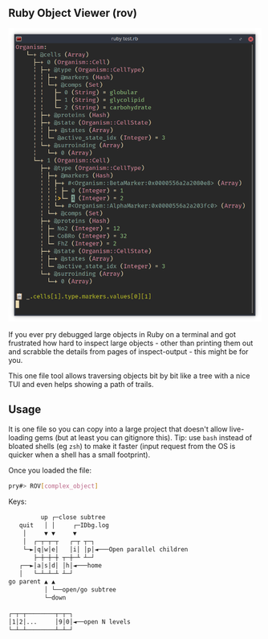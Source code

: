 Ruby Object Viewer (rov)
------------------------

![Example](misc/example.png)

If you ever pry debugged large objects in Ruby on a terminal and got frustrated how hard to inspect large objects - other than printing them out and scrabble the details from pages of inspect-output - this might be for you.

This one file tool allows traversing objects bit by bit like a tree with a nice TUI and even helps showing a path of trails.

## Usage

It is one file so you can copy into a large project that doesn't allow live-loading gems (but at least you can gitignore this).
Tip: use `bash` instead of bloated shells (eg `zsh`) to make it faster (input request from the OS is quicker when a shell has a small footprint).

Once you loaded the file:

```bash
pry#> ROV[complex_object]
```

Keys:

```
         up ┌─close subtree
   quit   │ │     ┌─IDbg.log
    │     ▼ ▼     ▼
    │  ┌─┬─┬─┬   ┌─┬ ┬─┐
    └─►│q│w│e│   │i│ │p│◄───Open parallel children
       ├─┼─┼─┼ ┬─┼─┴ ┴─┘
   ┌──►│a│s│d│ │h│◄───home
   │   └─┴─┴─┴ ┴─┘
go parent ▲ ▲
          │ └──open/go subtree
          └─down

┌─┬─┬────────┬─┬─┐
│1│2│...     │9│0│◄──open N levels
└─┴─┴────────┴─┴─┘
```
